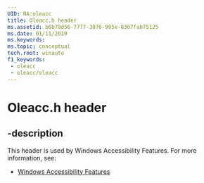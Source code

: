 ```yaml
---
UID: NA:oleacc
title: Oleacc.h header
ms.assetid: b6b79d56-7777-3076-995e-8307fab75125
ms.date: 01/11/2019
ms.keywords: 
ms.topic: conceptual
tech.root: winauto
f1_keywords:
 - oleacc
 - oleacc/oleacc
---
```


# Oleacc.h header


## -description

This header is used by Windows Accessibility Features. For more information, see:

- [Windows Accessibility Features](../_winauto/index.md)

